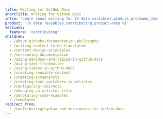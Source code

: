 ```yaml
---
title: Writing for GitHub Docs
shortTitle: Writing for GitHub Docs
intro: 'Learn about writing for {% data variables.product.prodname_docs %}.'
product: '{% data reusables.contributing.product-note %}'
versions:
  feature: 'contributing'
children:
  - /about-githubs-documentation-philosophy
  - /writing-content-to-be-translated
  - /content-design-principles
  - /versioning-documentation
  - /using-markdown-and-liquid-in-github-docs
  - /using-yaml-frontmatter
  - /using-videos-in-github-docs
  - /creating-reusable-content
  - /creating-screenshots
  - /creating-tool-switchers-in-articles
  - /configuring-redirects
  - /changing-an-articles-title
  - /annotating-code-examples
  - /templates
redirect_from:
  - /contributing/syntax-and-versioning-for-github-docs
---
```

